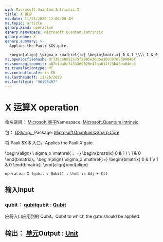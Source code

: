 ```yaml
---
uid: Microsoft.Quantum.Intrinsic.X
title: X 运算
ms.date: 11/25/2020 12:00:00 AM
ms.topic: article
qsharp.kind: operation
qsharp.namespace: Microsoft.Quantum.Intrinsic
qsharp.name: X
qsharp.summary: >-
  Applies the Pauli $X$ gate.

  \begin{align} \sigma_x \mathrel{:=} \begin{bmatrix} 0 & 1 \\\\ 1 & 0 \end{bmatrix}. \end{align}
ms.openlocfilehash: df338ce0892a75f2885e26dba10030768d99040f
ms.sourcegitcommit: a87c1aa8e7453360025e47ba614f25b02ea84ec3
ms.translationtype: MT
ms.contentlocale: zh-CN
ms.lasthandoff: 11/26/2020
ms.locfileid: "96198497"
---
```

# <a name="x-operation"></a><span data-ttu-id="4a53a-102">X 运算</span><span class="sxs-lookup"><span data-stu-id="4a53a-102">X operation</span></span>

<span data-ttu-id="4a53a-103">命名空间： [Microsoft 量子](xref:Microsoft.Quantum.Intrinsic)</span><span class="sxs-lookup"><span data-stu-id="4a53a-103">Namespace: [Microsoft.Quantum.Intrinsic](xref:Microsoft.Quantum.Intrinsic)</span></span>

<span data-ttu-id="4a53a-104">包： [QSharp。](https://nuget.org/packages/Microsoft.Quantum.QSharp.Core)</span><span class="sxs-lookup"><span data-stu-id="4a53a-104">Package: [Microsoft.Quantum.QSharp.Core](https://nuget.org/packages/Microsoft.Quantum.QSharp.Core)</span></span>


<span data-ttu-id="4a53a-105">将 Pauli $X $ 入口。</span><span class="sxs-lookup"><span data-stu-id="4a53a-105">Applies the Pauli $X$ gate.</span></span>

<span data-ttu-id="4a53a-106">\begin{align} \ sigma_x \mathrel{： =} \begin{bmatrix} 0 & 1 \\ \\ 1 & 0 \end{bmatrix}。</span><span class="sxs-lookup"><span data-stu-id="4a53a-106">\begin{align} \sigma_x \mathrel{:=} \begin{bmatrix} 0 & 1 \\\\ 1 & 0 \end{bmatrix}.</span></span>
<span data-ttu-id="4a53a-107">\end{align}</span><span class="sxs-lookup"><span data-stu-id="4a53a-107">\end{align}</span></span>

```qsharp
operation X (qubit : Qubit) : Unit is Adj + Ctl
```


## <a name="input"></a><span data-ttu-id="4a53a-108">输入</span><span class="sxs-lookup"><span data-stu-id="4a53a-108">Input</span></span>

### <a name="qubit--qubit"></a><span data-ttu-id="4a53a-109">qubit： [qubit](xref:microsoft.quantum.lang-ref.qubit)</span><span class="sxs-lookup"><span data-stu-id="4a53a-109">qubit : [Qubit](xref:microsoft.quantum.lang-ref.qubit)</span></span>

<span data-ttu-id="4a53a-110">应将入口应用到的 Qubit。</span><span class="sxs-lookup"><span data-stu-id="4a53a-110">Qubit to which the gate should be applied.</span></span>



## <a name="output--unit"></a><span data-ttu-id="4a53a-111">输出： [单元](xref:microsoft.quantum.lang-ref.unit)</span><span class="sxs-lookup"><span data-stu-id="4a53a-111">Output : [Unit](xref:microsoft.quantum.lang-ref.unit)</span></span>

